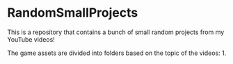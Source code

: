 # RandomSmallProjects
This is a repository that contains a bunch of small random projects from my YouTube videos!

The game assets are divided into folders based on the topic of the videos: 
1. 
